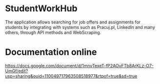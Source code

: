 # StudentWorkHub
The application allows searching for job offers and assignments for students by integrating with systems such as Pracuj.pl, LinkedIn and many others, through API methods and WebScraping.

# Documentation online
https://docs.google.com/document/d/1mnvTexeT-fP2AOvFTb8ArKLz-O7-UmGf/edit?usp=sharing&ouid=110049717963508518977&rtpof=true&sd=true
